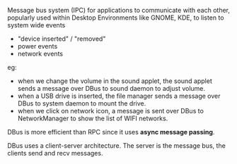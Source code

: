 Message bus system (IPC) for applications to communicate with each other, popularly used within Desktop Environments like GNOME, KDE, to listen to system wide events
- "device inserted" / "removed"
- power events
- network events

eg: 
- when we change the volume in the sound applet, the sound applet sends a message over DBus to sound daemon to adjust volume.
- when a USB drive is inserted, the file manager sends a message over DBus to system daemon to mount the drive.
- when we click on network icon, a message is sent over DBus to NetworkManager to show the list of WIFI networks.


DBus is more efficient than RPC since it uses **async message passing**. 

DBus uses a client-server architecture. The server is the message bus, the clients send and recv messages.
